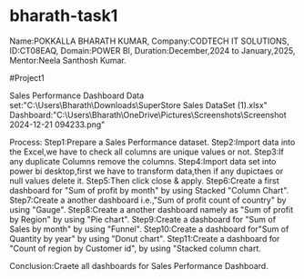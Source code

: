 # bharath-task1 
Name:POKKALLA BHARATH KUMAR,
Company:CODTECH IT SOLUTIONS,
ID:CT08EAQ,
Domain:POWER BI,
Duration:December,2024 to January,2025,
Mentor:Neela Santhosh Kumar.


#Project1 


Sales Performance Dashboard
Data set:"C:\Users\Bharath\Downloads\SuperStore Sales DataSet (1).xlsx"
Dashboard:"C:\Users\Bharath\OneDrive\Pictures\Screenshots\Screenshot 2024-12-21 094233.png"

Process:
Step1:Prepare a Sales Performance dataset.
Step2:Import data into the Excel,we have to check all columns are unique values or not.
Step3:If any duplicate Columns remove the columns.
Step4:Import data set into power bi desktop,first we have to transform  data,then if any dupictaes or null values delete it.
Step5:Then click close & apply.
Step6:Create a first dashboard for "Sum of profit by month" by using Stacked "Column Chart".
Step7:Create a another dashboard i.e.,"Sum of profit count of country" by using "Gauge".
Step8:Create a another dashboard namely as "Sum of profit by Region" by using "Pie chart".
Step9:Create a dashboard for "Sum of Sales by month" by using "Funnel".
Step10:Create a dashboard for"Sum of Quantity by year" by using "Donut chart".
Step11:Create a dashboard for "Count of region by Customer id", by using "Stacked column chart.

Conclusion:Craete all dashboards for Sales Performance Dashboard.

